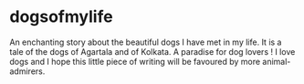 # dogsofmylife
An enchanting story about the beautiful dogs I have met in my life.
It is a tale of the dogs of Agartala and of Kolkata. A paradise for dog lovers
!
I love dogs and I hope this little piece  of writing will be favoured by more animal-admirers.
